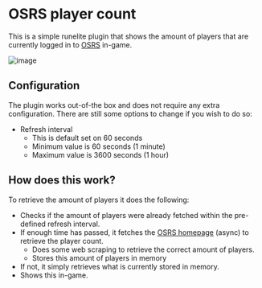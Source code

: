 # OSRS player count

This is a simple runelite plugin that shows the amount of players that are currently logged in to [OSRS](https://oldschool.runescape.com/) in-game.

![image](https://user-images.githubusercontent.com/117227329/199975364-8eea4df3-f208-4efc-ad0e-50f671833966.png)

## Configuration

The plugin works out-of-the box and does not require any extra configuration. There are still some options to change if you wish to do so:

- Refresh interval
  - This is default set on 60 seconds
  - Minimum value is 60 seconds (1 minute)
  - Maximum value is 3600 seconds (1 hour)

## How does this work?

To retrieve the amount of players it does the following:
- Checks if the amount of players were already fetched within the pre-defined refresh interval.
- If enough time has passed, it fetches the [OSRS homepage](https://oldschool.runescape.com/) (async) to retrieve the player count.
  - Does some web scraping to retrieve the correct amount of players.
  - Stores this amount of players in memory
- If not, it simply retrieves what is currently stored in memory.
- Shows this in-game.
